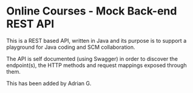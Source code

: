# Online Courses - Mock Back-end REST API

This is a REST based API, written in Java and its purpose is to support a playground for Java coding and SCM collaboration.

The API is self documented (using Swagger) in order to discover the endpoint(s), the HTTP methods and request mappings exposed through them.

This has been added by Adrian G.
